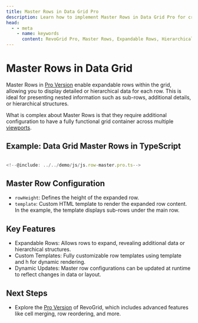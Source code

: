 ```yaml
---
title: Master Rows in Data Grid Pro
description: Learn how to implement Master Rows in Data Grid Pro for creating expandable rows that display additional hierarchical data or details within the grid.
head:
  - - meta
    - name: keywords
      content: RevoGrid Pro, Master Rows, Expandable Rows, Hierarchical Data, JavaScript Data Grid, viewports, dynamic updates, virtual rows, virtualization
---
```


# Master Rows in Data Grid

Master Rows in [Pro Version](../../pro) enable expandable rows within the grid, allowing you to display detailed or hierarchical data for each row. This is ideal for presenting nested information such as sub-rows, additional details, or hierarchical structures.

What is complex about Master Rows is that they require additional configuration to have a fully functional grid container across multiple [viewports](/guide/viewports).

## Example: Data Grid Master Rows in TypeScript

```typescript

<!--@include: ../../demo/js/js.row-master.pro.ts-->

```

## Master Row Configuration
- `rowHeight`: Defines the height of the expanded row.
- `template`: Custom HTML template to render the expanded row content. In the example, the template displays sub-rows under the main row.

## Key Features
- Expandable Rows: Allows rows to expand, revealing additional data or hierarchical structures.
- Custom Templates: Fully customizable row templates using template and h for dynamic rendering.
- Dynamic Updates: Master row configurations can be updated at runtime to reflect changes in data or layout.

## Next Steps
- Explore the [Pro Version](../../pro) of RevoGrid, which includes advanced features like cell merging, row reordering, and more.



